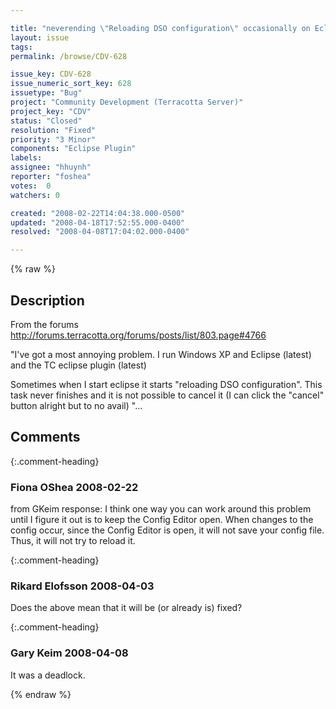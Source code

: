 ```yaml
---

title: "neverending \"Reloading DSO configuration\" occasionally on Eclipse  restart"
layout: issue
tags: 
permalink: /browse/CDV-628

issue_key: CDV-628
issue_numeric_sort_key: 628
issuetype: "Bug"
project: "Community Development (Terracotta Server)"
project_key: "CDV"
status: "Closed"
resolution: "Fixed"
priority: "3 Minor"
components: "Eclipse Plugin"
labels: 
assignee: "hhuynh"
reporter: "foshea"
votes:  0
watchers: 0

created: "2008-02-22T14:04:38.000-0500"
updated: "2008-04-18T17:52:55.000-0400"
resolved: "2008-04-08T17:04:02.000-0400"

---
```




{% raw %}



## Description

<div markdown="1" class="description">

From the forums http://forums.terracotta.org/forums/posts/list/803.page#4766

"I've got a most annoying problem. I run Windows XP and Eclipse (latest) and the TC eclipse plugin (latest) 

Sometimes when I start eclipse it starts "reloading DSO configuration". This task never finishes and it is not possible to cancel it (I can click the "cancel" button alright but to no avail) "...

</div>

## Comments


{:.comment-heading}
### **Fiona OShea** <span class="date">2008-02-22</span>

<div markdown="1" class="comment">

from GKeim response: I think one way you can work around this problem until I figure it out is to keep the Config Editor open. When changes to the config occur, since the Config Editor is open, it will not save your config file. Thus, it will not try to reload it. 


</div>


{:.comment-heading}
### **Rikard Elofsson** <span class="date">2008-04-03</span>

<div markdown="1" class="comment">

Does the above mean that it will be (or already is) fixed?

</div>


{:.comment-heading}
### **Gary Keim** <span class="date">2008-04-08</span>

<div markdown="1" class="comment">

It was a deadlock.


</div>



{% endraw %}
